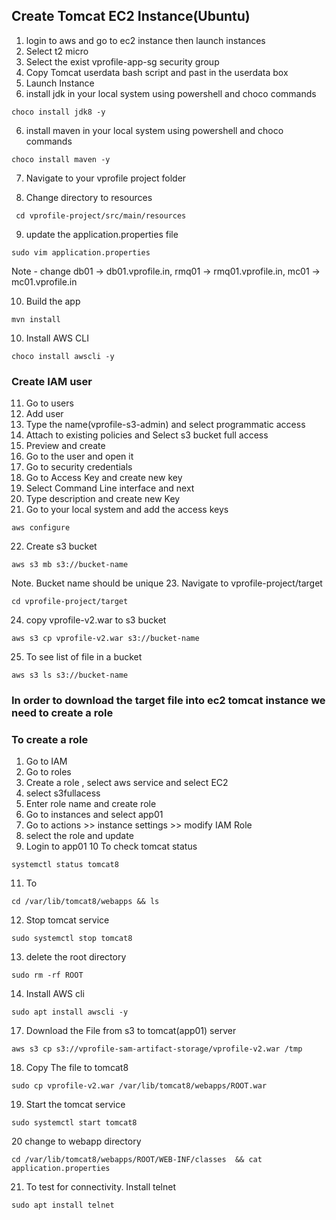 ## Create Tomcat EC2 Instance(Ubuntu)

1. login to aws and go to ec2 instance then launch instances
2. Select t2 micro
3. Select the exist vprofile-app-sg security group
4. Copy Tomcat userdata bash script and past in the userdata box
5. Launch Instance
6. install jdk in your local system using powershell and choco commands

```
choco install jdk8 -y
```

6. install maven in your local system using powershell and choco commands

```
choco install maven -y
```

7. Navigate to your vprofile project folder

8. Change directory to resources

```
 cd vprofile-project/src/main/resources
```

9. update the application.properties file

```
sudo vim application.properties
```

Note - change db01 -> db01.vprofile.in, rmq01 -> rmq01.vprofile.in, mc01 -> mc01.vprofile.in

10. Build the app

```
mvn install
```

10. Install AWS CLI

```
choco install awscli -y
```

### Create IAM user

11. Go to users
12. Add user
13. Type the name(vprofile-s3-admin) and select programmatic access
14. Attach to existing policies and Select s3 bucket full access
15. Preview and create
16. Go to the user and open it
17. Go to security credentials
18. Go to Access Key and create new key
19. Select Command Line interface and next
20. Type description and create new Key
21. Go to your local system and add the access keys

```
aws configure
```

22. Create s3 bucket

```
aws s3 mb s3://bucket-name
```

Note. Bucket name should be unique 23. Navigate to vprofile-project/target

```
cd vprofile-project/target
```

24. copy vprofile-v2.war to s3 bucket

```
aws s3 cp vprofile-v2.war s3://bucket-name
```

25. To see list of file in a bucket

```
aws s3 ls s3://bucket-name
```

### In order to download the target file into ec2 tomcat instance we need to create a role

### To create a role

1. Go to IAM
2. Go to roles
3. Create a role , select aws service and select EC2
4. select s3fullacess
5. Enter role name and create role
6. Go to instances and select app01
7. Go to actions >> instance settings >> modify IAM Role
8. select the role and update
9. Login to app01
   10 To check tomcat status

```
systemctl status tomcat8
```

11. To

```
cd /var/lib/tomcat8/webapps && ls
```

12. Stop tomcat service

```
sudo systemctl stop tomcat8
```

13. delete the root directory

```
sudo rm -rf ROOT
```

14. Install AWS cli

```
sudo apt install awscli -y
```

17. Download the File from s3 to tomcat(app01) server

```
aws s3 cp s3://vprofile-sam-artifact-storage/vprofile-v2.war /tmp
```

18. Copy The file to tomcat8

```
sudo cp vprofile-v2.war /var/lib/tomcat8/webapps/ROOT.war
```

19. Start the tomcat service

```
sudo systemctl start tomcat8
```

20 change to webapp directory

```
cd /var/lib/tomcat8/webapps/ROOT/WEB-INF/classes  && cat application.properties
```

21. To test for connectivity. Install telnet

```
sudo apt install telnet
```
